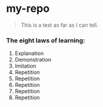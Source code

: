 # my-repo
> This is a test as far as I can tell.

### The eight laws of learning:
1. Explanation
2. Demonstration
3. Imitation
4. Repetition
5. Repetition
6. Repetition
7. Repetition
8. Repetition


